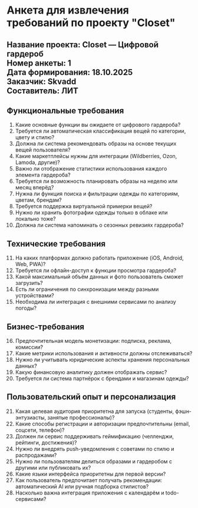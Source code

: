 # Анкета для извлечения требований по проекту "Closet"

**Название проекта:** Closet — Цифровой гардероб  
**Номер анкеты:** 1  
**Дата формирования:** 18.10.2025  
**Заказчик:** Skvadd  
**Составитель:** ЛИТ
---

## Функциональные требования

1. Какие основные функции вы ожидаете от цифрового гардероба?
2. Требуется ли автоматическая классификация вещей по категории, цвету и стилю?
3. Должна ли система рекомендовать образы на основе текущих вещей пользователя?
4. Какие маркетплейсы нужны для интеграции (Wildberries, Ozon, Lamoda, другие)?
5. Важно ли отображение статистики использования каждого элемента гардероба?
6. Требуется ли возможность планировать образы на неделю или месяц вперёд?
7. Нужна ли функция поиска и фильтрации одежды по категориям, цветам, брендам?
8. Требуется поддержка виртуальной примерки вещей?
9. Нужно ли хранить фотографии одежды только в облаке или локально тоже?
10. Должна ли система напоминать о сезонных ревизиях гардероба?

## Технические требования

11. На каких платформах должно работать приложение (iOS, Android, Web, PWA)?
12. Требуется ли офлайн-доступ к функции просмотра гардероба?
13. Какой максимальный объём данных и фото пользователь сможет загрузить?
14. Есть ли ограничения по синхронизации между разными устройствами?
15. Необходима ли интеграция с внешними сервисами по анализу погоды?

## Бизнес-требования

16. Предпочтительная модель монетизации: подписка, реклама, комиссии?
17. Какие метрики использования и активности должны отслеживаться?
18. Нужно ли учитывать юридические аспекты хранения персональных данных?
19. Какую финансовую аналитику должен отображать сервис?
20. Требуется ли система партнёрок с брендами и магазинам одежды?

## Пользовательский опыт и персонализация

21. Какая целевая аудитория приоритетна для запуска (студенты, фэшн-энтузиасты, занятые профессионалы)?
22. Какие способы регистрации и авторизации предпочтительны (email, соцсети, телефон)?
23. Должен ли сервис поддерживать геймификацию (челленджи, рейтинги, достижения)?
24. Нужно ли внедрять push-уведомления с советами по стилю и распродажами?
25. Нужно ли пользователям делиться образами и гардеробом с другими или публиковать их?
26. Какие языки интерфейса приоритетны для первой версии?
27. Как пользователь предпочитает получать рекомендации: автоматический AI или ручная подборка стилистов?
28. Насколько важна интеграция приложения с календарём и todo-сервисами?
